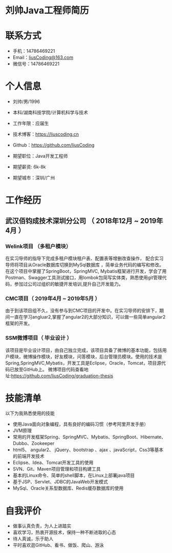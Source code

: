 # 刘帅Java工程师简历

# 联系方式 

- 手机：14786469221
- Email：liusCoding@163.com
- 微信号：14786469221

# 个人信息

 - 刘帅/男/1996
 - 本科/湖南科技学院/计算机科学与技术
 - 工作年限：应届生
 - 技术博客：https://liuscoding.cn
 - Github：https://github.com/liusCoding

 - 期望职位：Java开发工程师
 - 期望薪资:  6k-8k
 - 期望城市：深圳/广州

# 工作经历

## 武汉佰钧成技术深圳分公司 （ 2018年12月 ~ 2019年4月 ）

### Welink项目 （多租户模块）

 在实习导师的指导下完成多租户模块租户表、配置表等增删改查操作， 配合实习导师将项目从Oracle数据库切换到MySql数据库 ，简单业务代码的编写和修改。在这个项目中掌握了SpringBoot，SpringMVC, Mybatis框架进行开发，学会了用Postman、Swagger工具测试接口，用lombok包简写实体类，熟悉使用git管理代码，参加过公司过组织的敏捷开发培训,提升自己开发能力。

### CMC项目（ 2019年4月 ~ 2019年5月 ）
由于到该项目组不久，没有参与到CMC项目的开发中。在实习导师的安排下，期间一直在学习angluar2,掌握了angular2的大部分知识，可以做一些简单angular2框架的开发。

### SSM微博项目（ 毕业设计 ）
该项目是毕业设计项目，由自己独立完成，该项目具备了微博的基本功能，包括用户模块，微博操作模块，好友模块，问答模块，后台管理员模块。使用的技术是Spring,SpringMVC,Mybatis，开发工具是Eclipse，Oracle，Tomcat，项目源代码已放至GitHub上。
微博项目代码查看地址:https://github.com/liusCoding/graduation-thesis

# 技能清单

以下为我熟悉使用的技能

-  使用Java面向对象编程，具有良好的编码习惯（参考阿里开发手册）
-  JVM原理
- 常用的开发框架Spring、SpringMVC、Mybatis、SpringBoot、Hibernate、Dubbo、Zookeeper
- html5、 angular2、 jQuery、bootstrap 、ajax 、javaScript，Css3等基本的前端开发技术
-  Eclipse、Idea、Tomcat开发工具的使用
-  SVN、Git、Maven项目管理和项目构建工具
-  基本的Linux命令、简单的shell脚本，在Linux上部署java项目
-  基于JSP、Servlet、JDBC的JavaWeb开发模式
-  MySql、Oracle关系型数据库、Redis缓存数据库的使用

# 自我评价
      
-  做事认真负责，为人上进踏实
-  喜欢学习，热衷开源技术，保持一种不断进取的心态
-  待人真诚，乐于助人
-  平时喜欢逛GitHub、看书、做饭、爬山、游泳
      